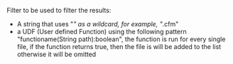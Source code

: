 Filter to be used to filter the results:
- A string that uses "*" as a wildcard, for example, "*.cfm"
- a UDF (User defined Function) using the following pattern "functioname(String path):boolean", the function is run for every single file, if the function returns true, then the file is will be added to the list otherwise it will be omitted
